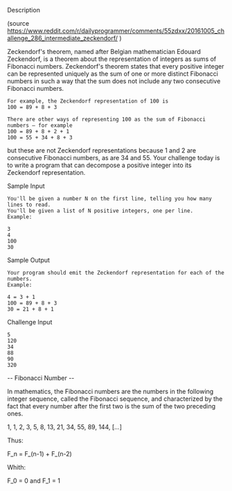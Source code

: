 Description

(source https://www.reddit.com/r/dailyprogrammer/comments/55zdxx/20161005_challenge_286_intermediate_zeckendorf/ )

Zeckendorf's theorem, named after Belgian mathematician Edouard Zeckendorf, is a theorem about the representation of integers as sums of Fibonacci numbers.
Zeckendorf's theorem states that every positive integer can be represented uniquely as the sum of one or more distinct Fibonacci numbers in such a way 
that the sum does not include any two consecutive Fibonacci numbers.

	For example, the Zeckendorf representation of 100 is
	100 = 89 + 8 + 3

	There are other ways of representing 100 as the sum of Fibonacci numbers – for example
	100 = 89 + 8 + 2 + 1
	100 = 55 + 34 + 8 + 3

but these are not Zeckendorf representations because 1 and 2 are consecutive Fibonacci numbers, as are 34 and 55.
Your challenge today is to write a program that can decompose a positive integer into its Zeckendorf representation.

Sample Input

	You'll be given a number N on the first line, telling you how many lines to read. 
	You'll be given a list of N positive integers, one per line. 
	Example:

	3
	4
	100
	30

Sample Output

	Your program should emit the Zeckendorf representation for each of the numbers. 
	Example:

	4 = 3 + 1
	100 = 89 + 8 + 3 
	30 = 21 + 8 + 1

Challenge Input

	5
	120
	34
	88
	90
	320
	
	
-- Fibonacci Number -- 

In mathematics, the Fibonacci numbers are the numbers in the following integer sequence, 
called the Fibonacci sequence, and characterized by the fact that every number after the first two is the sum of the two preceding ones.

1, 1, 2, 3, 5, 8, 13, 21, 34, 55, 89, 144, [...]

Thus:

F_n = F_(n-1) + F_(n-2)

Whith: 

F_0 = 0 and F_1 = 1

